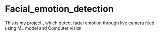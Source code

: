 # Facial_emotion_detection
This is my project , which detect facial emotion through live camera feed using ML model and Computer vision

